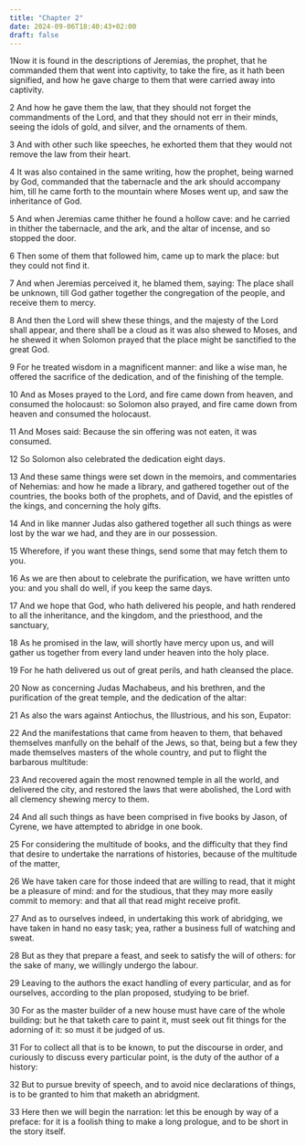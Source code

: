 ```yaml
---
title: "Chapter 2"
date: 2024-09-06T18:40:43+02:00
draft: false
---
```




1Now it is found in the descriptions of Jeremias, the prophet, that he commanded them that went into captivity, to take the fire, as it hath been signified, and how he gave charge to them that were carried away into captivity.

2 And how he gave them the law, that they should not forget the commandments of the Lord, and that they should not err in their minds, seeing the idols of gold, and silver, and the ornaments of them.

3 And with other such like speeches, he exhorted them that they would not remove the law from their heart.

4 It was also contained in the same writing, how the prophet, being warned by God, commanded that the tabernacle and the ark should accompany him, till he came forth to the mountain where Moses went up, and saw the inheritance of God.

5 And when Jeremias came thither he found a hollow cave: and he carried in thither the tabernacle, and the ark, and the altar of incense, and so stopped the door.

6 Then some of them that followed him, came up to mark the place: but they could not find it.

7 And when Jeremias perceived it, he blamed them, saying: The place shall be unknown, till God gather together the congregation of the people, and receive them to mercy.

8 And then the Lord will shew these things, and the majesty of the Lord shall appear, and there shall be a cloud as it was also shewed to Moses, and he shewed it when Solomon prayed that the place might be sanctified to the great God.

9 For he treated wisdom in a magnificent manner: and like a wise man, he offered the sacrifice of the dedication, and of the finishing of the temple.

10 And as Moses prayed to the Lord, and fire came down from heaven, and consumed the holocaust: so Solomon also prayed, and fire came down from heaven and consumed the holocaust.

11 And Moses said: Because the sin offering was not eaten, it was consumed.

12 So Solomon also celebrated the dedication eight days.

13 And these same things were set down in the memoirs, and commentaries of Nehemias: and how he made a library, and gathered together out of the countries, the books both of the prophets, and of David, and the epistles of the kings, and concerning the holy gifts.

14 And in like manner Judas also gathered together all such things as were lost by the war we had, and they are in our possession.

15 Wherefore, if you want these things, send some that may fetch them to you.

16 As we are then about to celebrate the purification, we have written unto you: and you shall do well, if you keep the same days.

17 And we hope that God, who hath delivered his people, and hath rendered to all the inheritance, and the kingdom, and the priesthood, and the sanctuary,

18 As he promised in the law, will shortly have mercy upon us, and will gather us together from every land under heaven into the holy place.

19 For he hath delivered us out of great perils, and hath cleansed the place.

20 Now as concerning Judas Machabeus, and his brethren, and the purification of the great temple, and the dedication of the altar:

21 As also the wars against Antiochus, the Illustrious, and his son, Eupator:

22 And the manifestations that came from heaven to them, that behaved themselves manfully on the behalf of the Jews, so that, being but a few they made themselves masters of the whole country, and put to flight the barbarous multitude:

23 And recovered again the most renowned temple in all the world, and delivered the city, and restored the laws that were abolished, the Lord with all clemency shewing mercy to them.

24 And all such things as have been comprised in five books by Jason, of Cyrene, we have attempted to abridge in one book.

25 For considering the multitude of books, and the difficulty that they find that desire to undertake the narrations of histories, because of the multitude of the matter,

26 We have taken care for those indeed that are willing to read, that it might be a pleasure of mind: and for the studious, that they may more easily commit to memory: and that all that read might receive profit.

27 And as to ourselves indeed, in undertaking this work of abridging, we have taken in hand no easy task; yea, rather a business full of watching and sweat.

28 But as they that prepare a feast, and seek to satisfy the will of others: for the sake of many, we willingly undergo the labour.

29 Leaving to the authors the exact handling of every particular, and as for ourselves, according to the plan proposed, studying to be brief.

30 For as the master builder of a new house must have care of the whole building: but he that taketh care to paint it, must seek out fit things for the adorning of it: so must it be judged of us.

31 For to collect all that is to be known, to put the discourse in order, and curiously to discuss every particular point, is the duty of the author of a history:

32 But to pursue brevity of speech, and to avoid nice declarations of things, is to be granted to him that maketh an abridgment.

33 Here then we will begin the narration: let this be enough by way of a preface: for it is a foolish thing to make a long prologue, and to be short in the story itself.

